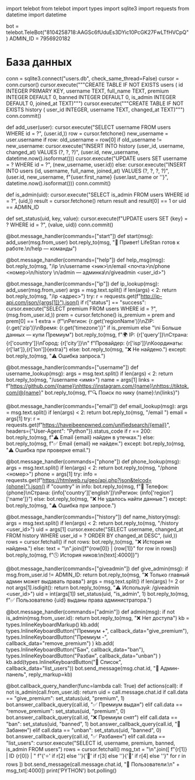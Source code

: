 import telebot
from telebot import types
import sqlite3
import requests
from datetime import datetime

bot = telebot.TeleBot("8104258718:AAGSc6fUduEs3DYic10PcGK27FwLTfHVCpQ")
ADMIN_ID = 7956920182

# База данных
conn = sqlite3.connect("users.db", check_same_thread=False)
cursor = conn.cursor()
cursor.execute("""CREATE TABLE IF NOT EXISTS users (
    id INTEGER PRIMARY KEY,
    username TEXT,
    full_name TEXT,
    premium INTEGER DEFAULT 0,
    banned INTEGER DEFAULT 0,
    is_admin INTEGER DEFAULT 0,
    joined_at TEXT)""")
cursor.execute("""CREATE TABLE IF NOT EXISTS history (
    user_id INTEGER,
    username TEXT,
    changed_at TEXT)""")
conn.commit()

def add_user(user):
    cursor.execute("SELECT username FROM users WHERE id = ?", (user.id,))
    row = cursor.fetchone()
    new_username = user.username
    if row:
        old_username = row[0]
        if old_username != new_username:
            cursor.execute("INSERT INTO history (user_id, username, changed_at) VALUES (?, ?, ?)",
                           (user.id, new_username, datetime.now().isoformat()))
        cursor.execute("UPDATE users SET username = ? WHERE id = ?", (new_username, user.id))
    else:
        cursor.execute("INSERT INTO users (id, username, full_name, joined_at) VALUES (?, ?, ?, ?)",
            (user.id, new_username, f"{user.first_name} {user.last_name or ''}", datetime.now().isoformat()))
    conn.commit()

def is_admin(uid):
    cursor.execute("SELECT is_admin FROM users WHERE id = ?", (uid,))
    result = cursor.fetchone()
    return result and result[0] == 1 or uid == ADMIN_ID

def set_status(uid, key, value):
    cursor.execute(f"UPDATE users SET {key} = ? WHERE id = ?", (value, uid))
    conn.commit()

@bot.message_handler(commands=["start"])
def start(msg):
    add_user(msg.from_user)
    bot.reply_to(msg, "👋 Привет! LifeStan готов к работе.\n/help — команды")

@bot.message_handler(commands=["help"])
def help_msg(msg):
    bot.reply_to(msg, "/ip <ip>\n/username <ник>\n/email <почта>\n/phone <номер>\n/history <id>\n/admin — админка\n/giveadmin <user_id>")

@bot.message_handler(commands=["ip"])
def ip_lookup(msg):
    add_user(msg.from_user)
    args = msg.text.split()
    if len(args) < 2:
        return bot.reply_to(msg, "/ip <адрес>")
    try:
        r = requests.get(f"http://ip-api.com/json/{args[1]}").json()
        if r["status"] == "success":
            cursor.execute("SELECT premium FROM users WHERE id = ?", (msg.from_user.id,))
            prem = cursor.fetchone()
            is_premium = prem and prem[0] == 1
            extra = (f"\nРегион: {r.get('regionName')}\nZIP: {r.get('zip')}\nВремя: {r.get('timezone')}"
                     if is_premium else "\nℹ️ Больше данных — купи Премиум")
            bot.reply_to(msg, f"🌍 IP: {r['query']}\nСтрана: {r['country']}\nГород: {r['city']}\n"
                              f"Провайдер: {r['isp']}\nКоординаты: {r['lat']},{r['lon']}{extra}")
        else:
            bot.reply_to(msg, "❌ Не найдено.")
    except:
        bot.reply_to(msg, "⚠️ Ошибка запроса.")

@bot.message_handler(commands=["username"])
def username_lookup(msg):
    args = msg.text.split()
    if len(args) < 2:
        return bot.reply_to(msg, "/username <имя>")
    name = args[1]
    links = f"https://github.com/{name}\nhttps://instagram.com/{name}\nhttps://tiktok.com/@{name}"
    bot.reply_to(msg, f"🔍 Поиск по нику {name}:\n{links}")

@bot.message_handler(commands=["email"])
def email_lookup(msg):
    args = msg.text.split()
    if len(args) < 2:
        return bot.reply_to(msg, "/email <email>")
    email = args[1]
    try:
        r = requests.get(f"https://haveibeenpwned.com/unifiedsearch/{email}",
                         headers={"User-Agent": "Python"}).status_code
        if r == 200:
            bot.reply_to(msg, f"⚠️ Email {email} найден в утечках.")
        else:
            bot.reply_to(msg, f"✅ Email {email} не найден.")
    except:
        bot.reply_to(msg, "⚠️ Ошибка при проверке email.")

@bot.message_handler(commands=["phone"])
def phone_lookup(msg):
    args = msg.text.split()
    if len(args) < 2:
        return bot.reply_to(msg, "/phone <номер>")
    phone = args[1]
    try:
        info = requests.get(f"https://htmlweb.ru/geo/api.php?json&telcod={phone}").json()
        if "country" in info:
            bot.reply_to(msg, f"📱 Телефон: {phone}\nСтрана: {info['country']['english']}\nРегион: {info['region']['name']}")
        else:
            bot.reply_to(msg, "❌ Не удалось найти данные.")
    except:
        bot.reply_to(msg, "⚠️ Ошибка при запросе.")

@bot.message_handler(commands=["history"])
def name_history(msg):
    args = msg.text.split()
    if len(args) < 2:
        return bot.reply_to(msg, "/history <user_id>")
    uid = args[1]
    cursor.execute("SELECT username, changed_at FROM history WHERE user_id = ? ORDER BY changed_at DESC", (uid,))
    rows = cursor.fetchall()
    if not rows:
        bot.reply_to(msg, "❌ История не найдена.")
    else:
        text = "\n".join([f"{row[0]} | {row[1]}" for row in rows])
        bot.reply_to(msg, f"🕓 История ников:\n{text[:4000]}")

@bot.message_handler(commands=["giveadmin"])
def give_admin(msg):
    if msg.from_user.id != ADMIN_ID:
        return bot.reply_to(msg, "❌ Только главный админ может выдавать права")
    args = msg.text.split()
    if len(args) != 2 or not args[1].isdigit():
        return bot.reply_to(msg, "⚠️ Используй: /giveadmin <user_id>")
    uid = int(args[1])
    set_status(uid, "is_admin", 1)
    bot.reply_to(msg, f"✅ Пользователю {uid} выданы права администратора.")

@bot.message_handler(commands=["admin"])
def admin(msg):
    if not is_admin(msg.from_user.id):
        return bot.reply_to(msg, "❌ Нет доступа")
    kb = types.InlineKeyboardMarkup()
    kb.add(
        types.InlineKeyboardButton("Премиум +", callback_data="give_premium"),
        types.InlineKeyboardButton("Премиум -", callback_data="remove_premium")
    )
    kb.add(
        types.InlineKeyboardButton("Бан", callback_data="ban"),
        types.InlineKeyboardButton("Разбан", callback_data="unban")
    )
    kb.add(types.InlineKeyboardButton("👥 Список", callback_data="list_users"))
    bot.send_message(msg.chat.id, "👑 Админ-панель", reply_markup=kb)

@bot.callback_query_handler(func=lambda call: True)
def actions(call):
    if not is_admin(call.from_user.id): return
    uid = call.message.chat.id
    if call.data == "give_premium":
        set_status(uid, "premium", 1)
        bot.answer_callback_query(call.id, "✅ Премиум выдан")
    elif call.data == "remove_premium":
        set_status(uid, "premium", 0)
        bot.answer_callback_query(call.id, "❌ Премиум снят")
    elif call.data == "ban":
        set_status(uid, "banned", 1)
        bot.answer_callback_query(call.id, "🚫 Забанен")
    elif call.data == "unban":
        set_status(uid, "banned", 0)
        bot.answer_callback_query(call.id, "✅ Разбанен")
    elif call.data == "list_users":
        cursor.execute("SELECT id, username, premium, banned, is_admin FROM users")
        rows = cursor.fetchall()
        msg_txt = "\n".join([
            f"{r[1]} | ID {r[0]} | "
            f"{'⭐' if r[2] else ''}{'🚫' if r[3] else ''}{'👑' if r[4] else ''}"
            for r in rows
        ])
        bot.send_message(call.message.chat.id, "👥 Пользователи:\n" + msg_txt[:4000])
print('PYTHON')
bot.polling()
